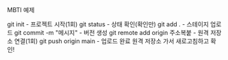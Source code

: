 

MBTI 예제

git init - 프로젝트 시작(1회)
git status - 상태 확인(확인만)
git add . - 스테이지 업로드
git commit -m "메시지" - 버전 생성
git remote add origin 주소복붙 - 원격 저장소 연결(1회)
git push origin main - 업로드 완료
원격 저장소 가서 새로고침하고 확인!
